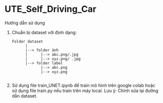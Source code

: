 # UTE_Self_Driving_Car

Hướng dẫn sử dụng
  1. Chuẩn bị dataset với định dạng:
      ```angular2html
      Folder dataset
            |
            |--> folder ảnh      
            |      |--> abc.png/.jpg
            |      |--> xyz.png/ .jpg
            |--> folder label
                   |--> abc.png
                   |--> xyz.png
  
  2. Sử dụng file train_UNET.ipynb để train mô hình trên google colab hoặc sử dụng file train.py nếu train trên máy local. Lưu ý: Chỉnh sửa lại đường dẫn dataset.
  
  
